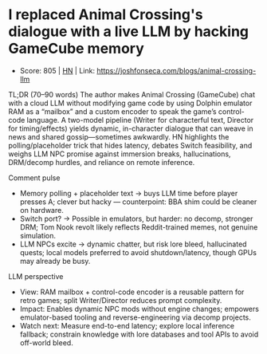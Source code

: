 # I replaced Animal Crossing's dialogue with a live LLM by hacking GameCube memory

- Score: 805 | [HN](https://news.ycombinator.com/item?id=45192655) | Link: https://joshfonseca.com/blogs/animal-crossing-llm

TL;DR (70–90 words)
The author makes Animal Crossing (GameCube) chat with a cloud LLM without modifying game code by using Dolphin emulator RAM as a “mailbox” and a custom encoder to speak the game’s control-code language. A two-model pipeline (Writer for characterful text, Director for timing/effects) yields dynamic, in-character dialogue that can weave in news and shared gossip—sometimes awkwardly. HN highlights the polling/placeholder trick that hides latency, debates Switch feasibility, and weighs LLM NPC promise against immersion breaks, hallucinations, DRM/decomp hurdles, and reliance on remote inference.

Comment pulse
- Memory polling + placeholder text → buys LLM time before player presses A; clever but hacky — counterpoint: BBA shim could be cleaner on hardware.
- Switch port? → Possible in emulators, but harder: no decomp, stronger DRM; Tom Nook revolt likely reflects Reddit-trained memes, not genuine simulation.
- LLM NPCs excite → dynamic chatter, but risk lore bleed, hallucinated quests; local models preferred to avoid shutdown/latency, though GPUs may already be busy.

LLM perspective
- View: RAM mailbox + control-code encoder is a reusable pattern for retro games; split Writer/Director reduces prompt complexity.
- Impact: Enables dynamic NPC mods without engine changes; empowers emulator-based tooling and reverse-engineering via decomp projects.
- Watch next: Measure end-to-end latency; explore local inference fallback; constrain knowledge with lore databases and tool APIs to avoid off-world bleed.
